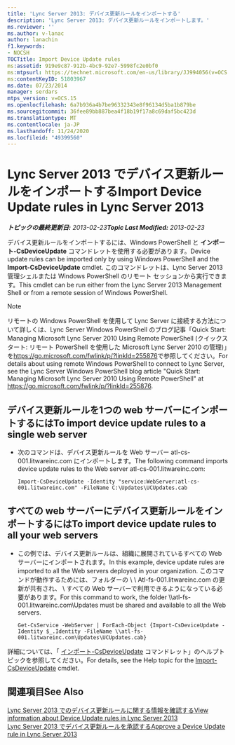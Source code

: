 ```yaml
---
title: 'Lync Server 2013: デバイス更新ルールをインポートする'
description: 'Lync Server 2013: デバイス更新ルールをインポートします。'
ms.reviewer: ''
ms.author: v-lanac
author: lanachin
f1.keywords:
- NOCSH
TOCTitle: Import Device Update rules
ms:assetid: 919e9c87-912b-4bc9-92e7-5998fc2e0bf0
ms:mtpsurl: https://technet.microsoft.com/en-us/library/JJ994056(v=OCS.15)
ms:contentKeyID: 51803967
ms.date: 07/23/2014
manager: serdars
mtps_version: v=OCS.15
ms.openlocfilehash: 6a7b936a4b7be96332343e8f96134d5ba1b879be
ms.sourcegitcommit: 36fee89bb887bea4f18b19f17a8c69daf5bc423d
ms.translationtype: MT
ms.contentlocale: ja-JP
ms.lasthandoff: 11/24/2020
ms.locfileid: "49399560"
---
```

# <a name="import-device-update-rules-in-lync-server-2013"></a><span data-ttu-id="e6cae-103">Lync Server 2013 でデバイス更新ルールをインポートする</span><span class="sxs-lookup"><span data-stu-id="e6cae-103">Import Device Update rules in Lync Server 2013</span></span>

<div data-xmlns="http://www.w3.org/1999/xhtml">

<div class="topic" data-xmlns="http://www.w3.org/1999/xhtml" data-msxsl="urn:schemas-microsoft-com:xslt" data-cs="https://msdn.microsoft.com/">

<div data-asp="https://msdn2.microsoft.com/asp">



</div>

<div id="mainSection">

<div id="mainBody"><span data-ttu-id="e6cae-104">

<span> </span></span><span class="sxs-lookup"><span data-stu-id="e6cae-104">

<span> </span></span></span>

<span data-ttu-id="e6cae-105">_**トピックの最終更新日:** 2013-02-23_</span><span class="sxs-lookup"><span data-stu-id="e6cae-105">_**Topic Last Modified:** 2013-02-23_</span></span>

<span data-ttu-id="e6cae-106">デバイス更新ルールをインポートするには、Windows PowerShell と **インポート-CsDeviceUpdate** コマンドレットを使用する必要があります。</span><span class="sxs-lookup"><span data-stu-id="e6cae-106">Device update rules can be imported only by using Windows PowerShell and the **Import-CsDeviceUpdate** cmdlet.</span></span> <span data-ttu-id="e6cae-107">このコマンドレットは、Lync Server 2013 管理シェルまたは Windows PowerShell のリモート セッションから実行できます。</span><span class="sxs-lookup"><span data-stu-id="e6cae-107">This cmdlet can be run either from the Lync Server 2013 Management Shell or from a remote session of Windows PowerShell.</span></span>

<div>


> [!NOTE]  
> <span data-ttu-id="e6cae-108">リモートの Windows PowerShell を使用して Lync Server に接続する方法について詳しくは、Lync Server Windows PowerShell のブログ記事「Quick Start: Managing Microsoft Lync Server 2010 Using Remote PowerShell (クイックスタート: リモート PowerShell を使用した Microsoft Lync Server 2010 の管理)」を<A href="https://go.microsoft.com/fwlink/p/?linkid=255876">https://go.microsoft.com/fwlink/p/?linkId=255876</A>で参照してください。</span><span class="sxs-lookup"><span data-stu-id="e6cae-108">For details about using remote Windows PowerShell to connect to Lync Server, see the Lync Server Windows PowerShell blog article "Quick Start: Managing Microsoft Lync Server 2010 Using Remote PowerShell" at <A href="https://go.microsoft.com/fwlink/p/?linkid=255876">https://go.microsoft.com/fwlink/p/?linkId=255876</A>.</span></span>



</div>

<div>


<div>

## <a name="to-import-device-update-rules-to-a-single-web-server"></a><span data-ttu-id="e6cae-109">デバイス更新ルールを1つの web サーバーにインポートするには</span><span class="sxs-lookup"><span data-stu-id="e6cae-109">To import device update rules to a single web server</span></span>

  - <span data-ttu-id="e6cae-110">次のコマンドは、デバイス更新ルールを Web サーバー atl-cs-001.litwareinc.com にインポートします。</span><span class="sxs-lookup"><span data-stu-id="e6cae-110">The following command imports device update rules to the Web server atl-cs-001.litwareinc.com:</span></span>
    
        Import-CsDeviceUpdate -Identity "service:WebServer:atl-cs-001.litwareinc.com" -FileName C:\Updates\UCUpdates.cab

</div>

<div>

## <a name="to-import-device-update-rules-to-all-your-web-servers"></a><span data-ttu-id="e6cae-111">すべての web サーバーにデバイス更新ルールをインポートするには</span><span class="sxs-lookup"><span data-stu-id="e6cae-111">To import device update rules to all your web servers</span></span>

  - <span data-ttu-id="e6cae-112">この例では、デバイス更新ルールは、組織に展開されているすべての Web サーバーにインポートされます。</span><span class="sxs-lookup"><span data-stu-id="e6cae-112">In this example, device update rules are imported to all the Web servers deployed in your organization.</span></span> <span data-ttu-id="e6cae-113">このコマンドが動作するためには、フォルダーの \\ \\ Atl-fs-001.litwareinc.com の更新が共有され、 \\ すべての Web サーバーで利用できるようになっている必要があります。</span><span class="sxs-lookup"><span data-stu-id="e6cae-113">For this command to work, the folder \\\\atl-fs-001.litwareinc.com\\Updates must be shared and available to all the Web servers.</span></span>
    
        Get-CsService -WebServer | ForEach-Object {Import-CsDeviceUpdate -Identity $_.Identity -FileName \\atl-fs-001.litwareinc.com\Updates\UCUpdates.cab}

</div>

<span data-ttu-id="e6cae-114">詳細については、「 [インポート-CsDeviceUpdate](https://docs.microsoft.com/powershell/module/skype/Import-CsDeviceUpdate) コマンドレット」のヘルプトピックを参照してください。</span><span class="sxs-lookup"><span data-stu-id="e6cae-114">For details, see the Help topic for the [Import-CsDeviceUpdate](https://docs.microsoft.com/powershell/module/skype/Import-CsDeviceUpdate) cmdlet.</span></span>

</div>

<div>

## <a name="see-also"></a><span data-ttu-id="e6cae-115">関連項目</span><span class="sxs-lookup"><span data-stu-id="e6cae-115">See Also</span></span>


[<span data-ttu-id="e6cae-116">Lync Server 2013 でのデバイス更新ルールに関する情報を確認する</span><span class="sxs-lookup"><span data-stu-id="e6cae-116">View information about Device Update rules in Lync Server 2013</span></span>](lync-server-2013-view-information-about-device-update-rules.md)  
[<span data-ttu-id="e6cae-117">Lync Server 2013 でデバイス更新ルールを承認する</span><span class="sxs-lookup"><span data-stu-id="e6cae-117">Approve a Device Update rule in Lync Server 2013</span></span>](lync-server-2013-approve-a-device-update-rule.md)  
  

<span data-ttu-id="e6cae-118"></div>

</div>

<span> </span>

</div>

</div>

</span><span class="sxs-lookup"><span data-stu-id="e6cae-118"></div>

</div>

<span> </span>

</div>

</div>

</span></span></div>

